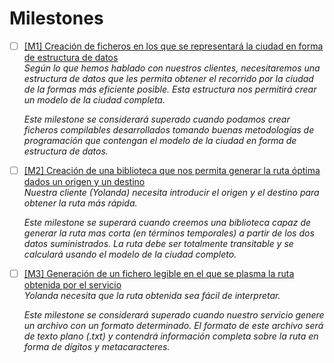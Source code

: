 
# Milestones  
- [ ] [[M1] Creación de ficheros en los que se representará la ciudad en forma de estructura de datos](https://github.com/pedromarting3/OnTime/milestone/1)  
    _Según lo que hemos hablado con nuestros clientes, necesitaremos una estructura de datos que les permita obtener el recorrido por la ciudad de la formas más eficiente posible. Esta estructura nos permitirá crear un modelo de la ciudad completa._

    _Este milestone se considerará superado cuando podamos crear ficheros compilables desarrollados tomando buenas metodologías de programación que contengan el modelo de la ciudad en forma de estructura de datos._

- [ ] [[M2] Creación de una biblioteca que nos permita generar la ruta óptima dados un origen y un destino](https://github.com/pedromarting3/OnTime/milestone/2)  
    _Nuestra cliente (Yolanda) necesita introducir el origen y el destino para obtener la ruta más rápida._

    _Este milestone se superará cuando creemos una biblioteca capaz de generar la ruta mas corta (en términos temporales) a partir de los dos datos suministrados. La ruta debe ser totalmente transitable y se calculará usando el modelo de la ciudad completo._

- [ ] [[M3] Generación de un fichero legible en el que se plasma la ruta obtenida por el servicio](https://github.com/pedromarting3/OnTime/milestone/3)  
    _Yolanda necesita que la ruta obtenida sea fácil de interpretar._
    
    _Este milestone se considerará superado cuando nuestro servicio genere un archivo con un formato determinado. El formato de este archivo será de texto plano (.txt) y contendrá información completa sobre la ruta en forma de dígitos y metacaracteres._
